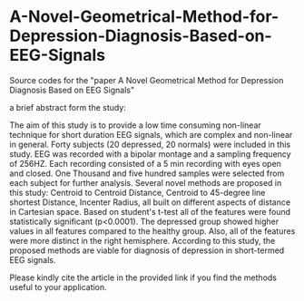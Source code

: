 # A-Novel-Geometrical-Method-for-Depression-Diagnosis-Based-on-EEG-Signals
Source codes for the "paper A Novel Geometrical Method for Depression Diagnosis Based on EEG Signals"

a brief abstract form the study:

The aim of this study is to provide a low time consuming non-linear technique for short duration EEG signals, which are complex and non-linear in general. Forty subjects (20 depressed, 20 normals) were included in this study. EEG was recorded with a bipolar montage and a sampling frequency of 256HZ. Each recording consisted of a 5 min recording with eyes open and closed. One Thousand and five hundred samples were selected from each subject for further analysis. Several novel methods are proposed in this study: Centroid to Centroid Distance, Centroid to 45-degree line shortest Distance, Incenter Radius, all built on different aspects of distance in Cartesian space. Based on student's t-test all of the features were found statistically significant (p<0.0001). The depressed group showed higher values in all features compared to the healthy group. Also, all of the features were more distinct in the right hemisphere. According to this study, the proposed methods are viable for diagnosis of depression in short-termed EEG signals.

Please kindly cite the article in the provided link if you find the methods useful to your application.
